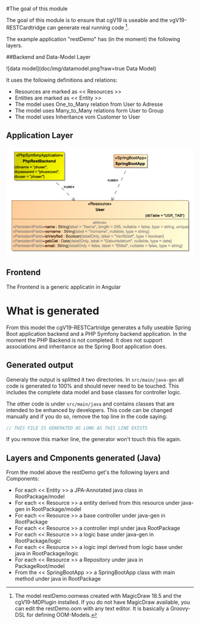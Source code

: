 #The goal of this module

The goal of this module is to ensure that cgV19
is useable and the vgV19-RESTCardtridge can generate real running code [^model]. 


The example application "restDemo" has (in the moment) the following layers.

##Backend and Data-Model Layer

![data model](doc/img/datamodel.png?raw=true Data Model)

It uses the following definitions and relations:
* Resources are marked as << Resources >>
* Entities are marked as << Entity >>
* The model uses One_to_Many relation from User to Adresse
* The model uses Many_to_Many relations form User to Group
* The model uses Inheritance vom Customer to User

## Application Layer

![Application Layer](doc/img/application.png?raw=true)

## Frontend
The Frontend is a generic applicatin in Angular

# What is generated
From this model the cgV19-RESTCartridge generates a fully useable Spring Boot application backend
and a PHP Symfony backend application. In the moment the PHP Backend is not completed.
It does not support associations and inheritance as the Spring Boot application does.

## Generated output

Generaly the output is splitted it two directories. In ```src/main/java-gen``` all
code is generated to 100% and should never need to be touched. This includes the complete 
data model and base classes for controller logic.

The other code is under ```src/main/java``` and contains classes that are intended
to be enhanced by developers. This code can be changed manually and if you do so,
remove the top line in the code saying: 
```java 
// THIS FILE IS GENERATED AS LONG AS THIS LINE EXISTS
````
If you remove this marker line, the generator won't touch this file again. 

## Layers and Cmponents generated (Java)

From the model above the restDemo get's the following layers and Components:

* For each << Entity >> a JPA-Annotated java class in RootPackage/model
* For each << Resource >> a entity derived from this resource under java-gen in RootPackage/model
* For each << Resource >> a base controller under java-gen in RootPackage
* For each << Resource >> a controller impl under java RootPackage
* For each << Resource >> a logic base under java-gen in RootPackage/logic
* For each << Resource >> a logic impl derived from logic base under java in RootPackage/logic
* For each << Resource >> a Repository under java in PackageRoot/model
* From the << SpringBootApp >> a SpringBootApp class with main method under java in RootPackage


[^model]: The model restDemo.oomwas created with MagicDraw 18.5 and 
    the cgV19-MDPlugin installed. If you do not have MagicDraw available, 
    you can edit the restDemo.oom with any text editor. It is basically 
    a Groovy-DSL for defining OOM-Models.
